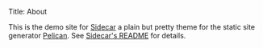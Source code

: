 Title: About

This is the demo site for
[Sidecar](https://github.com/seanh/sidecar) a plain but pretty
theme for the static site generator
[Pelican](https://getpelican.com/).
See [Sidecar's README](https://github.com/seanh/sidecar) for details.
